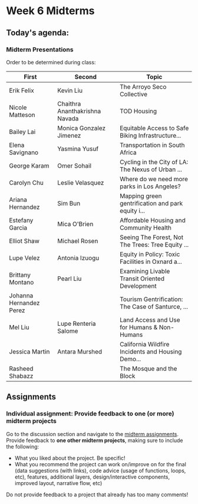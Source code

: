 # Week 6 Midterms

## Today's agenda:

### Midterm Presentations

Order to be determined during class:

First | Second | Topic
--|--|--
Erik Felix | Kevin Liu | The Arroyo Seco Collective
Nicole Matteson | Chaithra Ananthakrishna Navada | TOD Housing
Bailey Lai | Monica Gonzalez Jimenez | Equitable Access to Safe Biking Infrastructure...
Elena Savignano | Yasmina Yusuf | Transportation in South Africa
George Karam | Omer Sohail | Cycling in the City of LA: The Nexus of Urban ...
Carolyn Chu | Leslie Velasquez | Where do we need more parks in Los Angeles?
Ariana Hernandez | Sim Bun | Mapping green gentrification and park equity i...
Estefany Garcia | Mica O'Brien | Affordable Housing and Community Health
Elliot Shaw | Michael Rosen | Seeing The Forest, Not The Trees: Tree Equity ...
Lupe Velez | Antonia Izuogu | Equity in Policy: Toxic Facilities in Oxnard a...
Brittany Montano | Pearl Liu | Examining Livable Transit Oriented Development
Johanna Hernandez Perez |  | Tourism Gentrification: The Case of Santurce, ...
Mel Liu | Lupe Renteria Salome | Land Access and Use for Humans & Non-Humans
Jessica Martin | Antara Murshed | California Wildfire Incidents and Housing Demo...
Rasheed Shabazz |  | The Mosque and the Block

## Assignments

### Individual assignment: Provide feedback to one (or more) midterm projects

Go to the discussion section and navigate to the [midterm assignments](https://github.com/yohman/21F-UP206A/discussions/13). Provide feedback to **one other midterm projects**, making sure to include the following:

- What you liked about the project. Be specific!
- What you recommend the project can work on/improve on for the final (data suggestions (with links), code advice (usage of functions, loops, etc), features, additional layers, design/interactive components, improved layout, narrative flow, etc)

Do not provide feedback to a project that already has too many comments!
